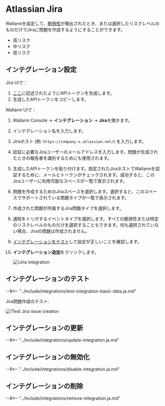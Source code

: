 # Atlassian Jira

Wallarmを設定して、[脆弱性](../../../glossary-en.ja.md#vulnerability)が検出されたとき、または選択したリスクレベルのものだけでJiraに問題を作成するようにすることができます。

* 高リスク
* 中リスク
* 低リスク

## インテグレーション設定

Jira UIで：

1. [ここ](https://support.atlassian.com/atlassian-account/docs/manage-api-tokens-for-your-atlassian-account/#Create-an-API-token)に記述されたようにAPIトークンを生成します。
1. 生成したAPIトークンをコピーします。

Wallarm UIで：

1. Wallarm Console → **インテグレーション** → **Jira**を開きます。
1. インテグレーション名を入力します。
1. Jiraホスト (例:  `https://company-x.atlassian.net/`) を入力します。
1. 認証に必要なJiraユーザーのメールアドレスを入力します。問題が生成されたときの報告者を識別するためにも使用されます。
1. 生成したAPIトークンを貼り付けます。指定されたJiraホストでWallarmを認証するために、メールとトークンがチェックされます。成功すると、このJiraユーザーに利用可能なスペースが一覧で表示されます。
1. 問題を作成するためのJiraスペースを選択します。選択すると、このスペースでサポートされている問題タイプが一覧で表示されます。
1. 作成された問題が所属するJira問題タイプを選択します。
1. 通知をトリガするイベントタイプを選択します。すべての脆弱性または特定のリスクレベルのものだけを選択することもできます。何も選択されていない場合、Jiraの問題は作成されません。
1. [インテグレーションをテスト](#testing-integration)して設定が正しいことを確認します。
1. **インテグレーション追加**をクリックします。

    ![!Jira integration](../../../images/user-guides/settings/integrations/add-jira-integration.png)

## インテグレーションのテスト

--8<-- "../include/integrations/test-integration-basic-data.ja.md"

Jira問題作成のテスト:

![!Test Jira issue creation](../../../images/user-guides/settings/integrations/test-jira-issue-creation.png)

## インテグレーションの更新

--8<-- "../include/integrations/update-integration.ja.md"

## インテグレーションの無効化

--8<-- "../include/integrations/disable-integration.ja.md"

## インテグレーションの削除

--8<-- "../include/integrations/remove-integration.ja.md"